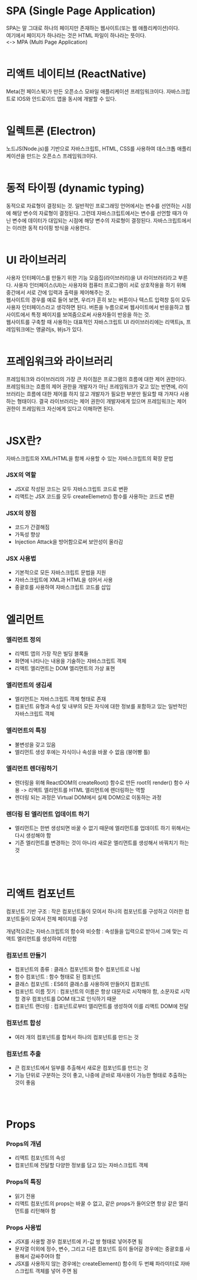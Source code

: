 # SPA (Single Page Application)
SPA는 말 그대로 하나의 페이지만 존재하는 웹사이트(또는 웹 애플리케이션)이다. <br />
여기에서 페이지가 하나라는 것은 HTML 파일이 하나라는 뜻이다. <br />
<-> MPA (Multi Page Application) <br /><br />

# 리액트 네이티브 (ReactNative)
Meta(전 페이스북)가 만든 오픈소스 모바일 애플리케이션 프레임워크이다. 자바스크립트로 IOS와 안드로이드 앱을 동시에 개발할 수 있다. <br /><br />

# 일렉트론 (Electron)
노드JS(Node.js)를 기반으로 자바스크립트, HTML, CSS를 사용하여 데스크톱 애플리케이션을 만드는 오픈소스 프레임워크이다. <br /><br />

# 동적 타이핑 (dynamic typing)
동적으로 자료형이 결정되는 것. 일반적인 프로그래밍 언어에서는 변수를 선언하는 시점에 해당 변수의 자료형이 결정된다. 그런데 자바스크립트에서는 변수를 선언할 때가 아닌 변수에 데이터가 대입되는 시점에 해당 변수의 자료형이 결정된다. 자바스크립트에서는 이러한 동적 타이핑 방식을 사용한다. <br /><br />

# UI 라이브러리
사용자 인터페이스를 만들기 위한 기능 모읍집(라이브러리)을 UI 라이브러리라고 부른다. 사용자 인터페이스(UI)는 사용자와 컴퓨터 프로그램이 서로 상호작용을 하기 위해 중간에서 서로 간에 입력과 출력을 제어해주는 것. <br /> 
웹사이트의 경우를 예로 들어 보면, 우리가 흔히 보는 버튼이나 텍스트 입력창 등이 모두 사용자 인터페이스라고 생각하면 된다. 버튼을 누름으로써 웹사이트에서 반응을하고 웹사이트에서 특정 페이지를 보여줌으로써 사용자들이 반응을 하는 것. <br />
웹사이트를 구축할 때 사용하는 대표적인 자바스크립트 UI 라이브러리에는 리액트js, 프레임워크에는 앵귤러js, 뷰js가 있다. <br /><br />

# 프레임워크와 라이브러리
프레임워크와 라이브러리의 가장 큰 차이점은 프로그램의 흐름에 대한 제어 권한이다. 프레임워크는 흐름의 제어 권한을 개발자가 아닌 프레임워크가 갖고 있는 반면에, 라이브러리는 흐름에 대한 제어를 하지 않고 개발자가 필요한 부분만 필요할 때 가져다 사용하는 형태이다. 결국 라이브러리는 제어 권한이 개발자에게 있으며 프레임워크는 제어 권한이 프레임워크 자신에게 있다고 이해하면 된다.<br /><br />

# JSX란?

자바스크립트와 XML/HTML을 함께 사용할 수 있는 자바스크립트의 확장 문법

### JSX의 역할
- JSX로 작성된 코드는 모두 자바스크립트 코드로 변환
- 리액트는 JSX 코드를 모두 createElemetn() 함수를 사용하는 코드로 변환

### JSX의 장점
- 코드가 간결해짐
- 가독성 향상
- Injection Attack을 방어함으로써 보안성이 올라감

### JSX 사용법
- 기본적으로 모든 자바스크립트 문법을 지원
- 자바스크립트에 XML과 HTML을 섞어서 사용
- 중괄호를 사용하여 자바스크립트 코드를 삽입
<br><br>

# 엘리먼트

### 엘리먼트 정의
- 리액트 앱의 가장 작은 빌딩 블록들 
- 화면에 나타나는 내용을 기술하는 자바스크립트 객체
- 리액트 엘리먼트는 DOM 엘리먼트의 가상 표현

### 엘리먼트의 생김새
- 엘리먼트는 자바스크립트 객체 형태로 존재
- 컴포넌트 유형과 속성 및 내부의 모든 자식에 대한 정보를 포함하고 있는 일반적인 자바스크립트 객체

### 엘리먼트의 특징
- 불변성을 갖고 있음
- 엘리먼트 생성 후에는 자식이나 속성을 바꿀 수 없음 (붕어빵 틀)

### 엘리먼트 렌더링하기
- 렌더링을 위해 ReactDOM의 createRoot() 함수로 만든 root의 render() 함수 사용 -> 리액트 엘리먼트를 HTML 엘리먼트에 렌더링하는 역할
- 렌더링 되는 과정은 Virtual DOM에서 실제 DOM으로 이동하는 과정

### 렌더링 된 엘리먼트 업데이트 하기
- 엘리먼트는 한번 생성되면 바꿀 수 없기 때문에 엘리먼트를 업데이트 하기 위해서는 다시 생성해야 함
- 기존 엘리먼트를 변경하는 것이 아니라 새로운 엘리먼트를 생성해서 바꿔치기 하는 것

<br><br>

# 리액트 컴포넌트
컴포넌트 기반 구조 : 작은 컴포넌트들이 모여서 하나의 컴포넌트를 구성하고 이러한 컴포넌트들이 모여서 전체 페이지를 구성

개념적으로는 자바스크립트의 함수와 비슷함 : 속성들을 입력으로 받아서 그에 맞는 리액트 엘리먼트를 생성하여 리턴함

### 컴포넌트 만들기

- 컴포넌트의 종류 : 클래스 컴포넌트와 함수 컴포넌트로 나뉨
- 함수 컴포넌트 : 함수 형태로 된 컴포넌트
- 클래스 컴포넌트 : ES6의 클래스를 사용하여 만들어지 컴포넌트
- 컴포넌트 이름 짓기 : 컴포넌트의 이름은 항상 대문자로 시작해야 함, 소문자로 시작할 경우 컴포넌트를 DOM 태그로 인식하기 때문
- 컴포넌트 랜더링 : 컴포넌트로부터 엘리먼트를 생성하여 이를 리액트 DOM에 전달

### 컴포넌트 합성 
- 여러 개의 컴포넌트를 합쳐서 하나의 컴포넌트를 만드는 것

### 컴포넌트 추출
- 큰 컴포넌트에서 일부를 추출해서 새로운 컴포넌트를 만드는 것
- 기능 단위로 구분하는 것이 좋고, 나중에 곧바로 재사용이 가능한 형태로 추출하는 것이 좋음

<br><br>

# Props

### Props의 개념
- 리액트 컴포넌트의 속성
- 컴포넌트에 전달할 다양한 정보를 담고 있는 자바스크립트 객체

### Props의 특징
- 읽기 전용
- 리액트 컴포넌트의 props는 바꿀 수 없고, 같은 props가 들어오면 항상 같은 엘리먼트를 리턴해야 함

### Props 사용법
- JSX를 사용할 경우 컴포넌트에 키-값 쌍 형태로 넣어주면 됨
- 문자열 이외에 정수, 변수, 그리고 다른 컴포넌트 등이 들어갈 경우에는 중괄호를 사용해서 감싸주어야 함
- JSX를 사용하지 않는 경우에는 createElement() 함수의 두 번째 파라미터로 자바스크립트 객체를 넣어 주면 됨
